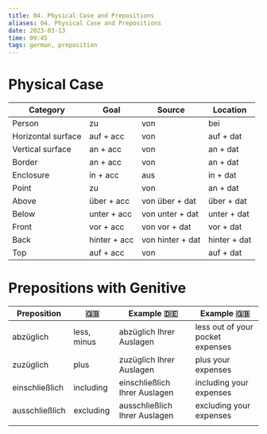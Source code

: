 ```yaml
---
title: 04. Physical Case and Prepositions
aliases: 04. Physical Case and Prepositions
date: 2023-03-13
time: 09:45
tags: german, preposition
---
```


# Physical Case
| Category           | Goal         | Source           | Location     |
| ------------------ | ------------ | ---------------- | ------------ |
| Person             | zu           | von              | bei          |
| Horizontal surface | auf + acc    | von              | auf + dat    |
| Vertical surface   | an + acc     | von              | an + dat     |
| Border             | an + acc     | von              | an + dat     |
| Enclosure          | in + acc     | aus              | in + dat     |
| Point              | zu           | von              | an + dat     |
| Above              | über + acc   | von über + dat   | über + dat   |
| Below              | unter + acc  | von unter + dat  | unter + dat  |
| Front              | vor + acc    | von vor + dat    | vor + dat    |
| Back               | hinter + acc | von hinter + dat | hinter + dat |
| Top                | auf + acc    | von              | auf + dat    |

# Prepositions with Genitive
| Preposition    | 🇬🇧          | Example 🇩🇪                    | Example 🇬🇧                       |
| -------------- | ----------- | ----------------------------- | -------------------------------- |
| abzüglich      | less, minus | abzüglich Ihrer Auslagen      | less out of your pocket expenses |
| zuzüglich      | plus        | zuzüglich Ihrer Auslagen      | plus your expenses               |
| einschließlich | including   | einschließlich Ihrer Auslagen | including your expenses          |
| ausschließlich | excluding   | ausschließlich Ihrer Auslagen | excluding your expenses          |
|                |             |                               |                                  |
